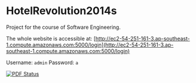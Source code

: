 # HotelRevolution2014s

Project for the course of Software Engineering.

The whole website is accessible at:
[http://ec2-54-251-161-3.ap-southeast-1.compute.amazonaws.com:5000/login](http://ec2-54-251-161-3.ap-southeast-1.compute.amazonaws.com:5000/login)

Username: `admin` Password: `a`

[![PDF Status](https://www.sharelatex.com/github/repos/siscia/HotelRevolution2014s/builds/latest/badge.svg)](https://www.sharelatex.com/github/repos/siscia/HotelRevolution2014s/builds/latest/output.pdf)
